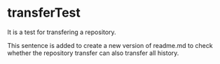 # transferTest
It is a test for transfering a repository.

This sentence is added to create a new version of readme.md to check whether the repository transfer can also transfer all history.
